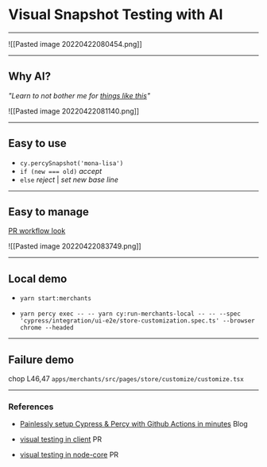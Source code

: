 # Visual Snapshot Testing with AI
---

![[Pasted image 20220422080454.png]]
___
## Why AI?
*"Learn to not bother me for [things like this](https://percy.io/782cfcaf/merchants/builds/17436061/changed/978426878?browser=chrome&browser_ids=22%2C23&subcategories=approved&viewLayout=side-by-side&viewMode=new&width=1920&widths=1366%2C1920)"*

![[Pasted image 20220422081140.png]]

---
## Easy to use
* `cy.percySnapshot('mona-lisa')`
* `if (new === old)`   *accept*
* `else`   *reject* | *set new base line*
---
## Easy to manage
[PR workflow look](https://github.com/helloextend/client/pull/3746)

![[Pasted image 20220422083749.png]]

___
## Local demo
* `yarn start:merchants`

* `yarn percy exec -- -- yarn cy:run-merchants-local -- -- --spec 'cypress/integration/ui-e2e/store-customization.spec.ts' --browser chrome --headed`

---
## Failure demo
chop L46,47 `apps/merchants/src/pages/store/customize/customize.tsx` 

---
### References
* [Painlessly setup Cypress & Percy with Github Actions in minutes](https://dev.to/muratkeremozcan/painlessly-setup-cypress-percy-with-github-actions-in-minutes-1aki) Blog

* [visual testing in client](https://github.com/helloextend/client/pull/3714) PR 

* [visual testing in node-core](https://github.com/helloextend/node-core/pull/9042) PR
